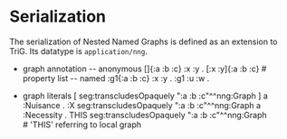# Serialization

The serialization of Nested Named Graphs is defined as an extension to TriG. Its datatype is `application/nng`.


- graph annotation
-- anonymous
   []{:a :b :c} :x :y .
   [:x :y]{:a :b :c}       # property list
-- named
   :g1{:a :b :c} :x :y .
   :g1 :u :w .


- graph literals
[ seg:transcludesOpaquely ":a :b :c"^^nng:Graph ] a :Nuisance .
:X seg:transcludesOpaquely ":a :b :c"^^nng:Graph a :Necessity .
THIS seg:transcludesOpaquely ":a :b :c"^^nng:Graph  
                          # 'THIS' referring to local graph



	